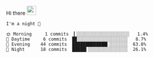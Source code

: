 Hi there <img src="https://media.giphy.com/media/hvRJCLFzcasrR4ia7z/giphy.gif" width="25px">

<!--START_SECTION:productive-box-in-readme-->
```text
I'm a night 🦉

🌞 Morning     1 commits  ▎░░░░░░░░░░░░░░░░░░░░   1.4%
🌆 Daytime     6 commits  █▊░░░░░░░░░░░░░░░░░░░   8.7%
🌃 Evening    44 commits  █████████████▍░░░░░░░  63.8%
🌙 Night      18 commits  █████▍░░░░░░░░░░░░░░░  26.1%
```
<!--END_SECTION:productive-box-in-readme-->
